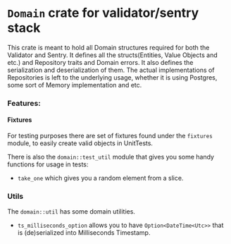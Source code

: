 # `Domain` crate for validator/sentry stack

This crate is meant to hold all Domain structures required for both the Validator and Sentry.
It defines all the structs(Entities, Value Objects and etc.) and Repository traits and Domain errors.
It also defines the serialization and deserialization of them.
The actual implementations of Repositories is left to the underlying usage, whether it is
using Postgres, some sort of Memory implementation and etc.

### Features:

#### Fixtures

For testing purposes there are set of fixtures found under the `fixtures` module,
to easily create valid objects in UnitTests.

There is also the `domain::test_util` module that gives you some handy functions
for usage in tests:

- `take_one` which gives you a random element from a slice.


### Utils

The `domain::util` has some domain utilities.

- `ts_milliseconds_option` allows you to have `Option<DateTime<Utc>>` that is
(de)serialized into Milliseconds Timestamp.
